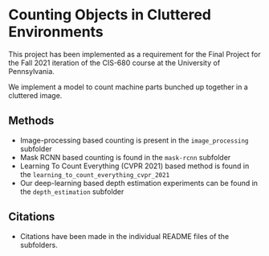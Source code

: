 # Counting Objects in Cluttered Environments

This project has been implemented as a requirement for the Final Project for the Fall 2021 iteration of the CIS-680 course at the University of Pennsylvania.

We implement a model to count machine parts bunched up together in a cluttered image.

## Methods
- Image-processing based counting is present in the `image_processing` subfolder
- Mask RCNN based counting is found in the `mask-rcnn` subfolder
- Learning To Count Everything (CVPR 2021) based method is found in the `learning_to_count_everything_cvpr_2021`
- Our deep-learning based depth estimation experiments can be found in the `depth_estimation` subfolder

## Citations
- Citations have been made in the individual README files of the subfolders.
